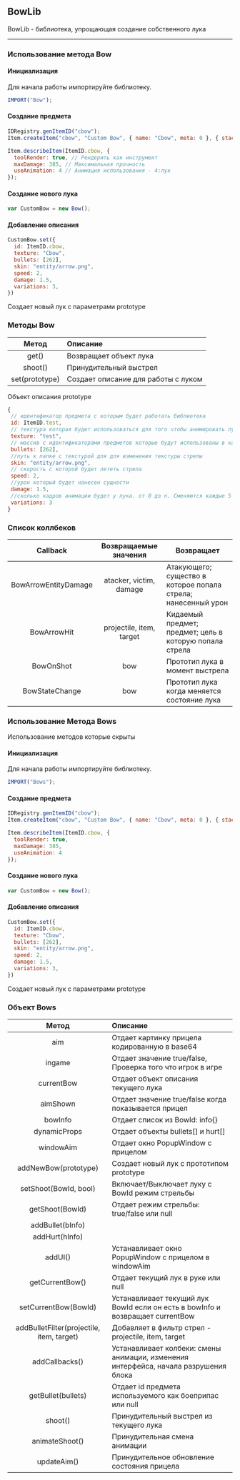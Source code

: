 ## **BowLib**
BowLib - библиотека, упрощающая создание собственного лука
***
### **Использование метода Bow**
#### **Инициализация**
Для начала работы импортируйте библиотеку.
```js
IMPORT("Bow");
```

#### **Создание предмета**
```js
IDRegistry.genItemID("cbow");
Item.createItem("cbow", "Custom Bow", { name: "Cbow", meta: 0 }, { stack: 1 });

Item.describeItem(ItemID.cbow, {
  toolRender: true, // Рендерить как инструмент
  maxDamage: 385, // Максимальная прочность
  useAnimation: 4 // Анимация использования - 4:лук
});
```

#### **Создание нового лука**
```js
var CustomBow = new Bow();
```

#### **Добавление описания**
```js
CustomBow.set({
  id: ItemID.cbow,
  texture: "Cbow",
  bullets: [262],
  skin: "entity/arrow.png",
  speed: 2,
  damage: 1.5,
  variations: 3,
})
```
Создает новый лук с параметрами prototype
### Методы Bow
|     Метод      | Описание                            |
| :------------: | :---------------------------------- |
|     get()      | Возвращает объект лука              |
|    shoot()     | Принудительный выстрел              |
| set(prototype) | Создает описание для работы с луком |
Объект описания prototype
```js
{
 // идентификатор предмета с которым будет работать библиотека
 id: ItemID.test,
 // текстура которая будет использоваться для того чтобы анимировать лук
 texture: "test",
 // массив с идентификаторами предметов которые будут использованы в качестве боеприпаса
 bullets: [262],
 //путь к папке с текстурой для для изменения текстуры стрелы
 skin: "entity/arrow.png",
 // скорость с которой будет лететь стрела
 speed: 2,
 //урон который будет нанесен сущности
 damage: 1.5,
 //сколько кадров анимации будет у лука. от 0 до n. Сменяются каждые 5 тиков при использовани.
 variations: 3
}
```

### Список коллбеков
|       Callback       |  Возвращаемые значения   | Возвращает                                                    |
| :------------------: | :----------------------: | ------------------------------------------------------------- |
| BowArrowEntityDamage | atacker, victim, damage  | Атакующего; существо в которое попала стрела; нанесенный урон |
|     BowArrowHit      | projectile, item, target | Кидаемый предмет; предмет; цель в которую попала стрела       |
|      BowOnShot       |           bow            | Прототип лука в момент выстрела                               |
|    BowStateChange    |           bow            | Прототип лука когда меняется состояние лука                   |


















### **Использование Метода Bows**
Использование методов которые скрыты
#### **Инициализация**
Для начала работы импортируйте библиотеку.
```js
IMPORT("Bows");
```

#### **Создание предмета**
```js
IDRegistry.genItemID("cbow");
Item.createItem("cbow", "Custom Bow", { name: "Cbow", meta: 0 }, { stack: 1 });

Item.describeItem(ItemID.cbow, {
  toolRender: true,
  maxDamage: 385,
  useAnimation: 4
});
```

#### **Создание нового лука**
```js
var CustomBow = new Bow();
```

#### **Добавление описания**
```js
CustomBow.set({
  id: ItemID.cbow,
  texture: "Cbow",
  bullets: [262],
  skin: "entity/arrow.png",
  speed: 2,
  damage: 1.5,
  variations: 3,
})
```
Создает новый лук с параметрами prototype
### Объект Bows
|                   Метод                   | Описание                                                                             |
| :---------------------------------------: | :----------------------------------------------------------------------------------- |
|                    aim                    | Отдает картинку прицела кодированную в base64                                        |
|                  ingame                   | Отдает значение true/false, Проверка того что игрок в игре                           |
|                currentBow                 | Отдает объект описания текущего лука                                                 |
|                 aimShown                  | Отдает значение true/false когда показывается прицел                                 |
|                  bowInfo                  | Отдает список из BowId: info{}                                                       |
|               dynamicProps                | Отдает объекты bullets[] и hurt[]                                                    |
|                 windowAim                 | Отдает окно PopupWindow с прицелом                                                   |
|           addNewBow(prototype)            | Создает новый лук с прототипом prototype                                             |
|           setShoot(BowId, bool)           | Включает/Выключает луку с BowId режим стрельбы                                       |
|              getShoot(BowId)              | Отдает режим стрельбы: true/false или null                                           |
|             addBullet(bInfo)              |                                                                                      |
|              addHurt(hInfo)               |                                                                                      |
|                  addUI()                  | Устанавливает окно PopupWindow с прицелом в windowAim                                |
|              getCurrentBow()              | Отдает текущий лук в руке или null                                                   |
|           setCurrentBow(BowId)            | Устанавливает текущий лук BowId если он есть в bowInfo и возвращает currentBow       |
| addBulletFilter(projectile, item, target) | Добавляет в фильтр стрел - projectile, item, target                                  |
|              addCallbacks()               | Устанавливает колбеки: смены анимации, изменения интерфейса, начала разрушения блока |
|            getBullet(bullets)             | Отдает id предмета используемого как боеприпас или null                              |
|                  shoot()                  | Принудительный выстрел из текущего лука                                              |
|              animateShoot()               | Принудительная смена анимации                                                        |
|                updateAim()                | Принудительное обновление состояния прицела                                          |